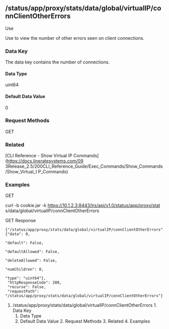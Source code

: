 ## /status/app/proxy/stats/data/global/virtualIP/connClientOtherErrors

Use

Use to view the number of other errors seen on client connections.

### Data Key

The data key contains the number of connections.

#### Data Type

uint64

#### Default Data Value

0

### Request Methods

GET

### Related

[CLI Reference - Show Virtual IP Commands](https://docs.lineratesystems.com/09
3Release_2.5/200CLI_Reference_Guide/Exec_Commands/Show_Commands/Show_Virtual_I
P_Commands)

### Examples

GET

curl -b cookie.jar -k https://10.1.2.3:8443/lrs/api/v1.0/status/app/proxy/stat
s/data/global/virtualIP/connClientOtherErrors

GET Response

    
    {"/status/app/proxy/stats/data/global/virtualIP/connClientOtherErrors": {"data": 0,
                                                                              "default": False,
                                                                              "defaultAllowed": False,
                                                                              "deleteAllowed": False,
                                                                              "numChildren": 0,
                                                                              "type": "uint64"},
     "httpResponseCode": 200,
     "recurse": False,
     "requestPath": "/status/app/proxy/stats/data/global/virtualIP/connClientOtherErrors"}
    

  1. /status/app/proxy/stats/data/global/virtualIP/connClientOtherErrors
    1. Data Key
      1. Data Type
      2. Default Data Value
    2. Request Methods
    3. Related
    4. Examples

